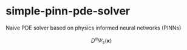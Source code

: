# simple-pinn-pde-solver
Naive PDE solver based on physics informed neural networks (PINNs) 

$$D^{\alpha}\Psi_s(\boldsymbol{x})$$

